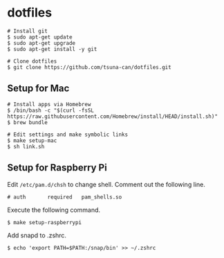 # dotfiles

```shell
# Install git
$ sudo apt-get update
$ sudo apt-get upgrade
$ sudo apt-get install -y git

# Clone dotfiles
$ git clone https://github.com/tsuna-can/dotfiles.git
```

## Setup for Mac
```shell
# Install apps via Homebrew
$ /bin/bash -c "$(curl -fsSL https://raw.githubusercontent.com/Homebrew/install/HEAD/install.sh)"
$ brew bundle

# Edit settings and make symbolic links
$ make setup-mac
$ sh link.sh
```

## Setup for Raspberry Pi
Edit `/etc/pam.d/chsh` to change shell.
Comment out the following line.
```
# auth       required   pam_shells.so
```

Execute the following command.
```shell
$ make setup-raspberrypi
```

Add snapd to .zshrc.
```shell
$ echo 'export PATH=$PATH:/snap/bin' >> ~/.zshrc
```

